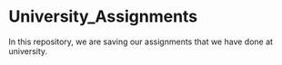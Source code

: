 # University_Assignments
In this repository, we are saving our assignments that we have done at university. 
